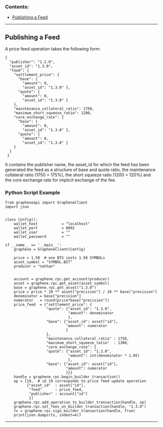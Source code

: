 ### Contents:

- [Publishing a Feed](/source/tutorials/assets_publish_feed.md#publishing-a-feed)

***

## Publishing a Feed

A price feed operation takes the following form:

    {
      "publisher": "1.2.0",
      "asset_id": "1.3.0",
      "feed": {
        "settlement_price": {
          "base": {
            "amount": 0,
            "asset_id": "1.3.0" },
          "quote": {
            "amount": 0,
            "asset_id": "1.3.0" }
        },
        "maintenance_collateral_ratio": 1750,
        "maximum_short_squeeze_ratio": 1200,
        "core_exchange_rate": {
          "base": {
            "amount": 0,
            "asset_id": "1.3.0" },
          "quote": {
            "amount": 0,
            "asset_id": "1.3.0" }
        }
      }
     }

It contains the publisher name, the asset_id for which the feed has been generated the feed as a structure of base and quote ratio, the maintenance collateral ratio (1750 = 175%), the short squeeze ratio (1200 = 120%) and the core exchange rate for implicit exchange of the fee.

### Python Script Example

    from grapheneapi import GrapheneClient
    import json


    class Config():
        wallet_host           = "localhost"
        wallet_port           = 8092
        wallet_user           = ""
        wallet_password       = ""

    if __name__ == '__main__':
        graphene = GrapheneClient(Config)

        price = 1.50  # one BTS costs 1.50 SYMBOLs
        asset_symbol = "SYMBOL.BIT"
        producer = "nathan"


        account = graphene.rpc.get_account(producer)
        asset = graphene.rpc.get_asset(asset_symbol)
        base = graphene.rpc.get_asset("1.3.0")
        price = price * 10 ** asset["precision"] / 10 ** base["precision"]
        denominator = base["precision"]
        numerator   = round(price*base["precision"])
        price_feed  = {"settlement_price": {
                       "quote": {"asset_id": "1.3.0",
                                 "amount": denominator
                                 },
                       "base": {"asset_id": asset["id"],
                                "amount": numerator
                                }
                       },
                       "maintenance_collateral_ratio" : 1750,
                       "maximum_short_squeeze_ratio"  : 1300,
                       "core_exchange_rate": {
                       "quote": {"asset_id": "1.3.0",
                                 "amount": int(denominator * 1.05)
                                 },
                       "base": {"asset_id": asset["id"],
                                "amount": numerator
                                }}}
        handle = graphene.rpc.begin_builder_transaction()
        op = [19,  # id 19 corresponds to price feed update operation
              {"asset_id"  : asset["id"],
               "feed"      : price_feed,
               "publisher" : account["id"]
               }]
        graphene.rpc.add_operation_to_builder_transaction(handle, op)
        graphene.rpc.set_fees_on_builder_transaction(handle, "1.3.0")
        tx = graphene.rpc.sign_builder_transaction(handle, True)
        print(json.dumps(tx, indent=4))


***

